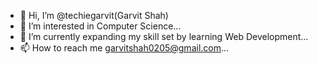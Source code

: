 - 👋 Hi, I’m @techiegarvit(Garvit Shah)
- 👀 I’m interested in Computer Science...
- 🌱 I’m currently expanding my skill set by learning Web Development...
- 📫 How to reach me garvitshah0205@gmail.com...

<!---
garvitshah0205/garvitshah0205 is a ✨ special ✨ repository because its `README.md` (this file) appears on your GitHub profile.
You can click the Preview link to take a look at your changes.
--->
